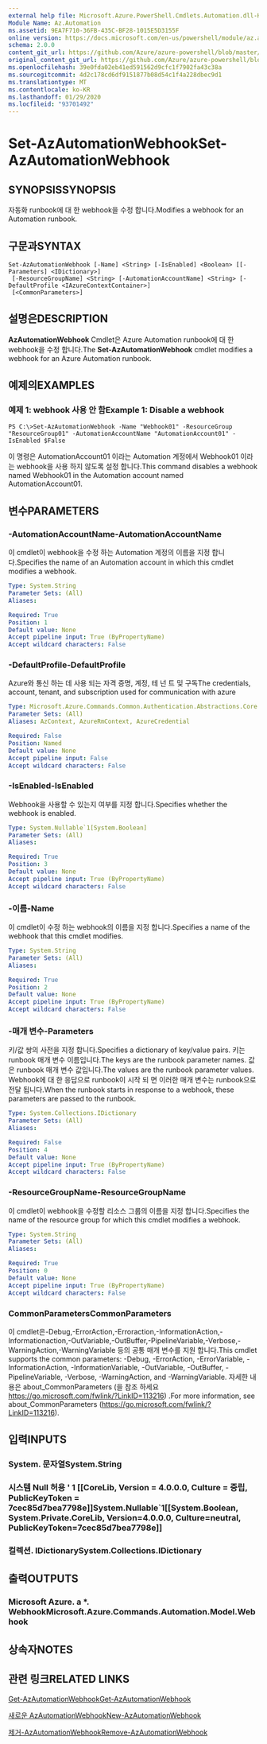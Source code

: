 ```yaml
---
external help file: Microsoft.Azure.PowerShell.Cmdlets.Automation.dll-Help.xml
Module Name: Az.Automation
ms.assetid: 9EA7F710-36FB-435C-BF28-1015E5D3155F
online version: https://docs.microsoft.com/en-us/powershell/module/az.automation/set-azautomationwebhook
schema: 2.0.0
content_git_url: https://github.com/Azure/azure-powershell/blob/master/src/Automation/Automation/help/Set-AzAutomationWebhook.md
original_content_git_url: https://github.com/Azure/azure-powershell/blob/master/src/Automation/Automation/help/Set-AzAutomationWebhook.md
ms.openlocfilehash: 39e0fda02eb41ed591562d9cfc1f7902fa43c38a
ms.sourcegitcommit: 4d2c178cd6df9151877b08d54c1f4a228dbec9d1
ms.translationtype: MT
ms.contentlocale: ko-KR
ms.lasthandoff: 01/29/2020
ms.locfileid: "93701492"
---
```

# <span data-ttu-id="39f4b-101">Set-AzAutomationWebhook</span><span class="sxs-lookup"><span data-stu-id="39f4b-101">Set-AzAutomationWebhook</span></span>

## <span data-ttu-id="39f4b-102">SYNOPSIS</span><span class="sxs-lookup"><span data-stu-id="39f4b-102">SYNOPSIS</span></span>
<span data-ttu-id="39f4b-103">자동화 runbook에 대 한 webhook을 수정 합니다.</span><span class="sxs-lookup"><span data-stu-id="39f4b-103">Modifies a webhook for an Automation runbook.</span></span>

## <span data-ttu-id="39f4b-104">구문과</span><span class="sxs-lookup"><span data-stu-id="39f4b-104">SYNTAX</span></span>

```
Set-AzAutomationWebhook [-Name] <String> [-IsEnabled] <Boolean> [[-Parameters] <IDictionary>]
 [-ResourceGroupName] <String> [-AutomationAccountName] <String> [-DefaultProfile <IAzureContextContainer>]
 [<CommonParameters>]
```

## <span data-ttu-id="39f4b-105">설명은</span><span class="sxs-lookup"><span data-stu-id="39f4b-105">DESCRIPTION</span></span>
<span data-ttu-id="39f4b-106">**AzAutomationWebhook** Cmdlet은 Azure Automation runbook에 대 한 webhook을 수정 합니다.</span><span class="sxs-lookup"><span data-stu-id="39f4b-106">The **Set-AzAutomationWebhook** cmdlet modifies a webhook for an Azure Automation runbook.</span></span>

## <span data-ttu-id="39f4b-107">예제의</span><span class="sxs-lookup"><span data-stu-id="39f4b-107">EXAMPLES</span></span>

### <span data-ttu-id="39f4b-108">예제 1: webhook 사용 안 함</span><span class="sxs-lookup"><span data-stu-id="39f4b-108">Example 1: Disable a webhook</span></span>
```
PS C:\>Set-AzAutomationWebhook -Name "Webhook01" -ResourceGroup "ResourceGroup01" -AutomationAccountName "AutomationAccount01" -IsEnabled $False
```

<span data-ttu-id="39f4b-109">이 명령은 AutomationAccount01 이라는 Automation 계정에서 Webhook01 이라는 webhook을 사용 하지 않도록 설정 합니다.</span><span class="sxs-lookup"><span data-stu-id="39f4b-109">This command disables a webhook named Webhook01 in the Automation account named AutomationAccount01.</span></span>

## <span data-ttu-id="39f4b-110">변수</span><span class="sxs-lookup"><span data-stu-id="39f4b-110">PARAMETERS</span></span>

### <span data-ttu-id="39f4b-111">-AutomationAccountName</span><span class="sxs-lookup"><span data-stu-id="39f4b-111">-AutomationAccountName</span></span>
<span data-ttu-id="39f4b-112">이 cmdlet이 webhook을 수정 하는 Automation 계정의 이름을 지정 합니다.</span><span class="sxs-lookup"><span data-stu-id="39f4b-112">Specifies the name of an Automation account in which this cmdlet modifies a webhook.</span></span>

```yaml
Type: System.String
Parameter Sets: (All)
Aliases:

Required: True
Position: 1
Default value: None
Accept pipeline input: True (ByPropertyName)
Accept wildcard characters: False
```

### <span data-ttu-id="39f4b-113">-DefaultProfile</span><span class="sxs-lookup"><span data-stu-id="39f4b-113">-DefaultProfile</span></span>
<span data-ttu-id="39f4b-114">Azure와 통신 하는 데 사용 되는 자격 증명, 계정, 테 넌 트 및 구독</span><span class="sxs-lookup"><span data-stu-id="39f4b-114">The credentials, account, tenant, and subscription used for communication with azure</span></span>

```yaml
Type: Microsoft.Azure.Commands.Common.Authentication.Abstractions.Core.IAzureContextContainer
Parameter Sets: (All)
Aliases: AzContext, AzureRmContext, AzureCredential

Required: False
Position: Named
Default value: None
Accept pipeline input: False
Accept wildcard characters: False
```

### <span data-ttu-id="39f4b-115">-IsEnabled</span><span class="sxs-lookup"><span data-stu-id="39f4b-115">-IsEnabled</span></span>
<span data-ttu-id="39f4b-116">Webhook을 사용할 수 있는지 여부를 지정 합니다.</span><span class="sxs-lookup"><span data-stu-id="39f4b-116">Specifies whether the webhook is enabled.</span></span>

```yaml
Type: System.Nullable`1[System.Boolean]
Parameter Sets: (All)
Aliases:

Required: True
Position: 3
Default value: None
Accept pipeline input: True (ByPropertyName)
Accept wildcard characters: False
```

### <span data-ttu-id="39f4b-117">-이름</span><span class="sxs-lookup"><span data-stu-id="39f4b-117">-Name</span></span>
<span data-ttu-id="39f4b-118">이 cmdlet이 수정 하는 webhook의 이름을 지정 합니다.</span><span class="sxs-lookup"><span data-stu-id="39f4b-118">Specifies a name of the webhook that this cmdlet modifies.</span></span>

```yaml
Type: System.String
Parameter Sets: (All)
Aliases:

Required: True
Position: 2
Default value: None
Accept pipeline input: True (ByPropertyName)
Accept wildcard characters: False
```

### <span data-ttu-id="39f4b-119">-매개 변수</span><span class="sxs-lookup"><span data-stu-id="39f4b-119">-Parameters</span></span>
<span data-ttu-id="39f4b-120">키/값 쌍의 사전을 지정 합니다.</span><span class="sxs-lookup"><span data-stu-id="39f4b-120">Specifies a dictionary of key/value pairs.</span></span>
<span data-ttu-id="39f4b-121">키는 runbook 매개 변수 이름입니다.</span><span class="sxs-lookup"><span data-stu-id="39f4b-121">The keys are the runbook parameter names.</span></span>
<span data-ttu-id="39f4b-122">값은 runbook 매개 변수 값입니다.</span><span class="sxs-lookup"><span data-stu-id="39f4b-122">The values are the runbook parameter values.</span></span>
<span data-ttu-id="39f4b-123">Webhook에 대 한 응답으로 runbook이 시작 되 면 이러한 매개 변수는 runbook으로 전달 됩니다.</span><span class="sxs-lookup"><span data-stu-id="39f4b-123">When the runbook starts in response to a webhook, these parameters are passed to the runbook.</span></span>

```yaml
Type: System.Collections.IDictionary
Parameter Sets: (All)
Aliases:

Required: False
Position: 4
Default value: None
Accept pipeline input: True (ByPropertyName)
Accept wildcard characters: False
```

### <span data-ttu-id="39f4b-124">-ResourceGroupName</span><span class="sxs-lookup"><span data-stu-id="39f4b-124">-ResourceGroupName</span></span>
<span data-ttu-id="39f4b-125">이 cmdlet이 webhook을 수정할 리소스 그룹의 이름을 지정 합니다.</span><span class="sxs-lookup"><span data-stu-id="39f4b-125">Specifies the name of the resource group for which this cmdlet modifies a webhook.</span></span>

```yaml
Type: System.String
Parameter Sets: (All)
Aliases:

Required: True
Position: 0
Default value: None
Accept pipeline input: True (ByPropertyName)
Accept wildcard characters: False
```

### <span data-ttu-id="39f4b-126">CommonParameters</span><span class="sxs-lookup"><span data-stu-id="39f4b-126">CommonParameters</span></span>
<span data-ttu-id="39f4b-127">이 cmdlet은-Debug,-ErrorAction,-Erroraction,-InformationAction,-Informationaction,-OutVariable,-OutBuffer,-PipelineVariable,-Verbose,-WarningAction,-WarningVariable 등의 공통 매개 변수를 지원 합니다.</span><span class="sxs-lookup"><span data-stu-id="39f4b-127">This cmdlet supports the common parameters: -Debug, -ErrorAction, -ErrorVariable, -InformationAction, -InformationVariable, -OutVariable, -OutBuffer, -PipelineVariable, -Verbose, -WarningAction, and -WarningVariable.</span></span> <span data-ttu-id="39f4b-128">자세한 내용은 about_CommonParameters (을 참조 하세요 https://go.microsoft.com/fwlink/?LinkID=113216) .</span><span class="sxs-lookup"><span data-stu-id="39f4b-128">For more information, see about_CommonParameters (https://go.microsoft.com/fwlink/?LinkID=113216).</span></span>

## <span data-ttu-id="39f4b-129">입력</span><span class="sxs-lookup"><span data-stu-id="39f4b-129">INPUTS</span></span>

### <span data-ttu-id="39f4b-130">System. 문자열</span><span class="sxs-lookup"><span data-stu-id="39f4b-130">System.String</span></span>

### <span data-ttu-id="39f4b-131">시스템 Null 허용 ' 1 [[CoreLib, Version = 4.0.0.0, Culture = 중립, PublicKeyToken = 7cec85d7bea7798e]]</span><span class="sxs-lookup"><span data-stu-id="39f4b-131">System.Nullable\`1[[System.Boolean, System.Private.CoreLib, Version=4.0.0.0, Culture=neutral, PublicKeyToken=7cec85d7bea7798e]]</span></span>

### <span data-ttu-id="39f4b-132">컬렉션. IDictionary</span><span class="sxs-lookup"><span data-stu-id="39f4b-132">System.Collections.IDictionary</span></span>

## <span data-ttu-id="39f4b-133">출력</span><span class="sxs-lookup"><span data-stu-id="39f4b-133">OUTPUTS</span></span>

### <span data-ttu-id="39f4b-134">Microsoft Azure. a \*. Webhook</span><span class="sxs-lookup"><span data-stu-id="39f4b-134">Microsoft.Azure.Commands.Automation.Model.Webhook</span></span>

## <span data-ttu-id="39f4b-135">상속자</span><span class="sxs-lookup"><span data-stu-id="39f4b-135">NOTES</span></span>

## <span data-ttu-id="39f4b-136">관련 링크</span><span class="sxs-lookup"><span data-stu-id="39f4b-136">RELATED LINKS</span></span>

[<span data-ttu-id="39f4b-137">Get-AzAutomationWebhook</span><span class="sxs-lookup"><span data-stu-id="39f4b-137">Get-AzAutomationWebhook</span></span>](./Get-AzAutomationWebhook.md)

[<span data-ttu-id="39f4b-138">새로운 AzAutomationWebhook</span><span class="sxs-lookup"><span data-stu-id="39f4b-138">New-AzAutomationWebhook</span></span>](./New-AzAutomationWebhook.md)

[<span data-ttu-id="39f4b-139">제거-AzAutomationWebhook</span><span class="sxs-lookup"><span data-stu-id="39f4b-139">Remove-AzAutomationWebhook</span></span>](./Remove-AzAutomationWebhook.md)


